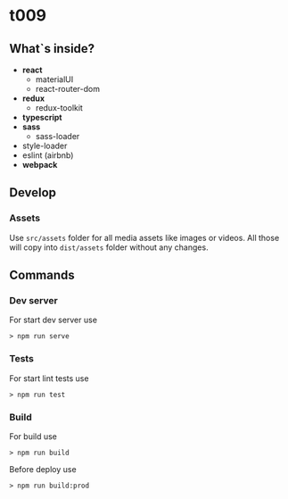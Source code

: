 # t009

## What`s inside?

- **react**
  - materialUI
  - react-router-dom
- **redux**
  - redux-toolkit
- **typescript**
- **sass**
  - sass-loader
- style-loader
- eslint (airbnb)
- **webpack**

## Develop

### Assets
Use ```src/assets``` folder for all media assets like images or videos.
All those will copy into ```dist/assets``` folder without any changes.

## Commands

### Dev server
For start dev server use
```
> npm run serve
```
### Tests
For start lint tests use
```
> npm run test
```
### Build
For build use
```
> npm run build
```
Before deploy use
```
> npm run build:prod
```
